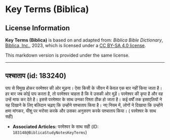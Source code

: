 # Key Terms (Biblica)

## License Information

**Key Terms (Biblica)** is based on and adapted from: _Biblica Bible Dictionary_, [Biblica, Inc.](https://www.biblica.com/), 2023, which is licensed under a [CC BY-SA 4.0 license](https://creativecommons.org/licenses/by-sa/4.0/legalcode.en).

This markdown version is provided under the same license.



--------------------------------

## पश्चाताप (id: 183240)

पाप से विमुख होकर परमेश्वर की ओर मुड़ना। ऐसा किसी के जीवन में केवल एक बार नहीं किया जाता है। हर बार जब कोई पाप करता है, तो परमेश्वर चाहता है कि वे उसकी ओर मुड़ें। परमेश्वर की कृपा है और वह उन्हें माफ कर देते है। इससे परमेश्वर के साथ उनका रिश्ता ठीक हो जाता है। कई वर्षों तक इस्राएलियों ने यह दिखाने के लिए बलिदान चढ़ाए कि उन्होंने पश्चाताप किया है। नए नियम में, लोगों ने दिखाया कि उन्होंने क्षमा मांगकर, यीशु पर भरोसा करके और उसका अनुसरण करके पश्चाताप किया। ( परमेश्वर के साथ सही)

* **Associated Articles:** परमेश्‍वर के साथ सही (ID: `183148@BiblicaStudyNotesKeyTerms`)

